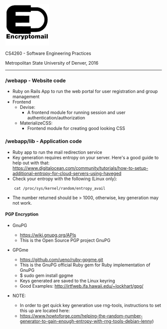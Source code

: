 ![logo](https://github.com/2016SoftwarePractices/Encryptomail/blob/master/webapp/public/EncryptologoSml.png)

CS4260 - Software Engineering Practices

Metropolitan State University of Denver, 2016

---

### /webapp - Website code
*   Ruby on Rails App to run the web portal for user registration and group management
* Frontend
    * Devise:  
        *  A frontend module for running session and user authentication/authorization
    * MaterializeCSS:  
        *  Frontend module for creating good looking CSS


### /webapp/lib - Application code
* Ruby app to run the mail redirection service
* Key generation requires entropy on your server. Here's a good guide to help out with that: https://www.digitalocean.com/community/tutorials/how-to-setup-additional-entropy-for-cloud-servers-using-haveged
* Check your entropy with the following (Linux only):
```
    cat /proc/sys/kernel/random/entropy_avail
```
* The number returned should be > 1000, otherwise, key generation may not work.

#### PGP Encryption
* GnuPG
    * https://wiki.gnupg.org/APIs
    * This is the Open Source PGP project GnuPG

* GPGme
    * https://github.com/ueno/ruby-gpgme.git
    * This is the GnuPG official Ruby gem for Ruby implementation of GnuPG
    * $ sudo gem install gpgme
    * Keys generated are saved to the Linux keyring
    * Good Examples: http://irtfweb.ifa.hawaii.edu/~lockhart/gpg/

* NOTE: 
    *  In order to get quick key generation use rng-tools, instructions to set this up are located here:         
    *  https://www.howtoforge.com/helping-the-random-number-generator-to-gain-enough-entropy-with-rng-tools-debian-lenny)
